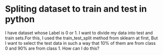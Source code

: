 
# Spliting dataset to train and test in python

I have dataset whose Label is 0 or 1.
I want to divide my data into test and train sets.For this, I used the
train_test_split method from sklearn at first,
But I want to select the test data in such a way that 10% of them are from class 0 and 90% are from class 1.
How can I do this?

        